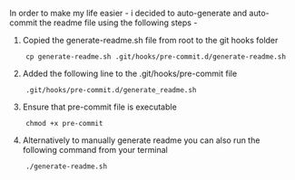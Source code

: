 

In order to make my life easier - i decided to auto-generate and auto-commit the readme file using the following steps -

1. Copied the generate-readme.sh file from root to the git hooks folder
~~~
    cp generate-readme.sh .git/hooks/pre-commit.d/generate-readme.sh
~~~
2. Added the following line to the .git/hooks/pre-commit file
~~~
    .git/hooks/pre-commit.d/generate_readme.sh
~~~
3. Ensure that pre-commit file is executable
~~~
    chmod +x pre-commit
~~~
4. Alternatively to manually generate readme you can also run the following command from your terminal
~~~
    ./generate-readme.sh
~~~
